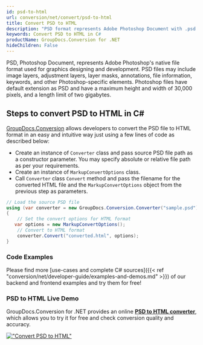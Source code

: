 ```yaml
---
id: psd-to-html
url: conversion/net/convert/psd-to-html
title: Convert PSD to HTML
description: "PSD format represents Adobe Photoshop Document with .psd extension. Learn how to convert PSD to HTML file programmatically in C# language using GroupDocs.Conversion for .NET library."
keywords: Convert PSD to HTML in C#
productName: GroupDocs.Conversion for .NET
hideChildren: False
---
```


PSD, Photoshop Document, represents Adobe Photoshop's native file format used for graphics designing and development. PSD files may include image layers, adjustment layers, layer masks, annotations, file information, keywords, and other Photoshop-specific elements. Photoshop files have default extension as PSD and have a maximum height and width of 30,000 pixels, and a length limit of two gigabytes.

## Steps to convert PSD to HTML in C#

[GroupDocs.Conversion](https://products.groupdocs.com/conversion/net) allows developers to convert the PSD file to HTML format in an easy and intuitive way just using a few lines of code as described below:

* Create an instance of `Converter` class and pass source PSD file path as a constructor parameter. You may specify absolute or relative file path as per your requirements. 
* Create an instance of `MarkupConvertOptions` class.
* Call `Converter` class `Convert` method and pass the filename for the converted HTML file and the `MarkupConvertOptions` object from the previous step as parameters.

```csharp
// Load the source PSD file
using (var converter = new GroupDocs.Conversion.Converter("sample.psd"))
{
    // Set the convert options for HTML format
   var options = new MarkupConvertOptions();
    // Convert to HTML format
    converter.Convert("converted.html", options);
}
```

### Code Examples

Please find more [use-cases and complete C# sources]({{< ref "conversion/net/developer-guide/examples-and-demos.md" >}}) of our backend and frontend examples and try them for free!

### PSD to HTML Live Demo

GroupDocs.Conversion for .NET provides an online [**PSD to HTML converter**](https://products.groupdocs.app/conversion/psd-to-html), which allows you to try it for free and check conversion quality and accuracy.

[!["Convert PSD to HTML"](conversion/net/images/convert-to-html/convert-psd-to-html.png)](https://products.groupdocs.app/conversion/psd-to-html)